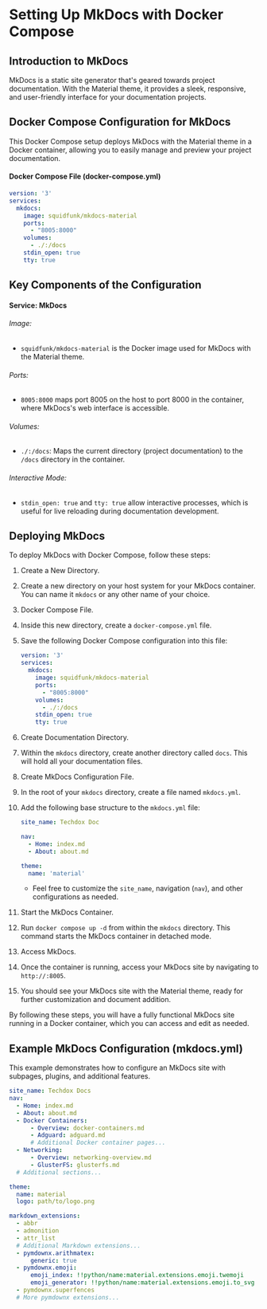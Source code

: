 # Setting Up MkDocs with Docker Compose

## Introduction to MkDocs

MkDocs is a static site generator that's geared towards project documentation. With the Material theme, it provides a sleek, responsive, and user-friendly interface for your documentation projects.

## Docker Compose Configuration for MkDocs

This Docker Compose setup deploys MkDocs with the Material theme in a Docker container, allowing you to easily manage and preview your project documentation.

#### Docker Compose File (docker-compose.yml)

```yaml
version: '3'
services:
  mkdocs:
    image: squidfunk/mkdocs-material
    ports:
      - "8005:8000"
    volumes:
      - ./:/docs
    stdin_open: true
    tty: true
```

## Key Components of the Configuration

#### Service: MkDocs

###### Image: 

* <code>squidfunk/mkdocs-material</code> is the Docker image used for MkDocs with the Material theme.

###### Ports:

* <code>8005:8000</code> maps port 8005 on the host to port 8000 in the container, where MkDocs's web interface is accessible.

###### Volumes:

* <code>./:/docs</code>: Maps the current directory (project documentation) to the <code>/docs</code> directory in the container.

###### Interactive Mode:

* <code>stdin_open: true</code> and <code>tty: true</code> allow interactive processes, which is useful for live reloading during documentation development.

## Deploying MkDocs

To deploy MkDocs with Docker Compose, follow these steps:

1. Create a New Directory.

2. Create a new directory on your host system for your MkDocs container. You can name it <code>mkdocs</code> or any other name of your choice.

3. Docker Compose File.

4. Inside this new directory, create a <code>docker-compose.yml</code> file.

5. Save the following Docker Compose configuration into this file:

    ```yaml
    version: '3'
    services:
      mkdocs:
        image: squidfunk/mkdocs-material
        ports:
          - "8005:8000"
        volumes:
          - ./:/docs
        stdin_open: true
        tty: true
    ```

6. Create Documentation Directory.

7. Within the <code>mkdocs</code> directory, create another directory called <code>docs</code>. This will hold all your documentation files.

8. Create MkDocs Configuration File.

9. In the root of your <code>mkdocs</code> directory, create a file named <code>mkdocs.yml</code>.

10. Add the following base structure to the <code>mkdocs.yml</code> file:

    ```yaml
    site_name: Techdox Doc
    
    nav:
      - Home: index.md
      - About: about.md
    
    theme:
      name: 'material'
    ```
    
    * Feel free to customize the <code>site_name</code>, navigation (<code>nav</code>), and other configurations as needed.

11. Start the MkDocs Container.

12. Run <code>docker compose up -d</code> from within the <code>mkdocs</code> directory. This command starts the MkDocs container in detached mode.

13. Access MkDocs.

14. Once the container is running, access your MkDocs site by navigating to <code>http://<host-ip>:8005</code>.

15. You should see your MkDocs site with the Material theme, ready for further customization and document addition.

By following these steps, you will have a fully functional MkDocs site running in a Docker container, which you can access and edit as needed.

## Example MkDocs Configuration (mkdocs.yml)

This example demonstrates how to configure an MkDocs site with subpages, plugins, and additional features.

```yaml
site_name: Techdox Docs
nav:
  - Home: index.md
  - About: about.md
  - Docker Containers:
      - Overview: docker-containers.md
      - Adguard: adguard.md
      # Additional Docker container pages...
  - Networking:
      - Overview: networking-overview.md
      - GlusterFS: glusterfs.md
  # Additional sections...

theme:
  name: material
  logo: path/to/logo.png

markdown_extensions:
  - abbr
  - admonition
  - attr_list
  # Additional Markdown extensions...
  - pymdownx.arithmatex:
      generic: true
  - pymdownx.emoji:
      emoji_index: !!python/name:material.extensions.emoji.twemoji
      emoji_generator: !!python/name:material.extensions.emoji.to_svg
  - pymdownx.superfences
  # More pymdownx extensions...
```